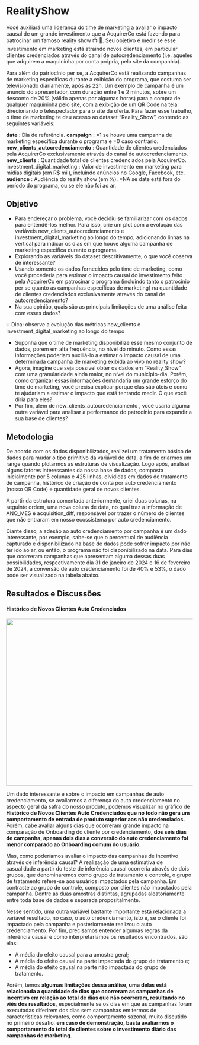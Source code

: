 # RealityShow


Você auxiliará uma liderança do time de marketing a
avaliar o impacto causal de um grande investimento que a AcquirerCo está
fazendo para patrocinar um famoso reality show 📺 👀. Seu objetivo é medir se
esse investimento em marketing está atraindo novos clientes, em particular
clientes credenciados através do canal de autocredenciamento (i.e. aqueles
que adquirem a maquininha por conta própria, pelo site da companhia).

Para além do patriocínio per se, a AcquirerCo está realizando campanhas de
marketing específicas durante a exibição do programa, que costuma ser
televisionado diariamente, após às 22h. Um exemplo de campanha é um
anúncio do apresentador, com duração entre 1 e 2 minutos, sobre um desconto
de 20% (válido apenas por algumas horas) para a compra de qualquer
maquininha pelo site, com a exibição de um QR Code na tela direcionando o
telespectador para o site da oferta. 
Para fazer esse trabalho, o time de marketing te deu acesso ao dataset
“Reality_Show”, contendo as seguintes variáveis:

**date** : Dia de referência.
**campaign** : =1 se houve uma campanha de marketing específica durante o
programa e =0 caso contrário.
**new_clients_autocredenciamento** : Quantidade de clientes credenciados pela
AcquirerCo exclusivamente através do canal de autocredenciamento.
**new_clients** : Quantidade total de clientes credenciados pela AcquirerCo.
investment_digital_marketing : Valor de investimento em marketing para mídias
digitais (em R$ mil), incluindo anúncios no Google, Facebook, etc.
**audience** : Audiência do reality show (em %). =NA se date está fora do
período do programa, ou se ele não foi ao ar.

## Objetivo
  - Para endereçar o problema, você decidiu se familiarizar com os dados para
entendê-los melhor. Para isso, crie um plot com a evolução das variáveis 
new_clients_autocredenciamento e investment_digital_marketing ao longo do tempo,
adicionando linhas na vertical para indicar os dias em que houve alguma
campanha de marketing específica durante o programa.
  - Explorando as variáveis do dataset descritivamente, o que você observa de
interessante?
  - Usando somente os dados fornecidos pelo time de marketing, como você
procederia para estimar o impacto causal do investimento feito pela
AcquirerCo em patrocinar o programa (incluindo tanto o patrocínio per se
quanto as campanhas específicas de marketing) na quantidade de clientes
credenciados exclusivamente através do canal de autocredenciamento?
  - Na sua opinião, quais são as principais limitações de uma análise feita com
esses dados?

💡 Dica: observe a evolução das métricas new_clients e 
investment_digital_marketing ao longo do tempo

  - Suponha que o time de marketing disponibilize esse mesmo conjunto de
dados, porém em alta frequência, no nível do minuto. Como essas
informações poderiam auxiliá-lo a estimar o impacto causal de uma
determinada campanha de marketing exibida ao vivo no reality show?
  - Agora, imagine que seja possível obter os dados em “Reality_Show” com
uma granularidade ainda maior, no nível do município-dia. Porém, como
organizar essas informações demandaria um grande esforço do time de
marketing, você precisa explicar porque elas são úteis e como te ajudariam
a estimar o impacto que está tentando medir. O que você diria para eles?
  - Por fim, além de new_clients_autocredenciamento , você usaria alguma outra
variável para analisar a performance do patrocínio
para expandir a sua base de clientes?

## Metodologia

De acordo com os dados disponibilizados, realizei um tratamento básico de dados para mudar o tipo 
primitivo da variável de data, a fim de criarmos um range quando plotarmos as estruturas de visualização. Logo
após, analisei alguns fatores interessantes da nossa base de dados, composta inicialmente por 5 colunas e 425 
linhas, divididas em dados de tratamento de campanha, histórico de criação de conta por auto credenciamento
(nosso QR Code) e quantidade geral de novos clientes.

A partir da estrutura comentada anteriormente, criei duas colunas, na seguinte ordem, uma nova 
coluna de data, no qual traz a informação de ANO_MES e acquisition_diff, responsável por trazer o número de 
clientes que não entraram em nosso ecossistema por auto credenciamento.

Diante disso, a adesão ao auto credenciamento por campanha é um dado interessante, por exemplo, 
sabe-se que o percentual de audiência capturado e disponibilizado na base de dados pode sofrer impacto por 
não ter ido ao ar, ou então, o programa não foi disponibilizado na data. Para dias que ocorreram campanhas 
que apresentam alguma dessas duas possibilidades, respectivamente dia 31 de janeiro de 2024 e 16 de 
fevereiro de 2024, a conversão de auto credenciamento foi de 40% e 53%, o dado pode ser visualizado na 
tabela abaixo.

## Resultados e Discussões

#### Histórico de Novos Clientes Auto Credenciados


<p align="center">
  <img width="1522" height="450" src="[https://simpleads.com.br/wp-content/uploads/2018/05/191576-segmentacao-de-mercado-conheca-3-grandes-conceitos-do-marketing-1.jpg](https://github.com/wander-asb/RealityShow/blob/main/RealityShow/Graficos/oneBarLinePlot.png?raw=true)">
</p>

Um dado interessante é sobre o impacto em campanhas de auto credenciamento, se avaliarmos a 
diferença do auto credenciamento no aspecto geral da safra do nosso produto, podemos visualizar no gráfico 
de **Histórico de Novos Clientes Auto Credenciados que no todo não gera um comportamento de entrada de 
produto superior aos não credenciados.** Porém, cabe avaliar alguns dias que ocorreram grande impacto na 
comparação de Onboarding do cliente por credenciamento, **dos seis dias de campanha, apenas dois dias a 
conversão do auto credenciamento foi menor comparado ao Onboarding comum do usuário.**

Mas, como poderíamos avaliar o impacto das campanhas de incentivo através de inferência causal? A 
realização de uma estimativa de casualidade a partir do teste de inferência causal ocorreria através de dois 
grupos, que denominaremos como grupo de tratamento e controle, o grupo de tratamento refere-se aos 
usuários impactados pela campanha. Em contraste ao grupo de controle, composto por clientes não impactados 
pela campanha. Dentre as duas amostras distintas, agrupadas aleatoriamente entre toda base de dados e 
separada propositalmente.

Nesse sentido, uma outra variável bastante importante está relacionada a variável resultado, no caso, o auto 
credenciamento, isto é, se o cliente foi impactado pela campanha e posteriormente realizou o auto 
credenciamento. Por fim, precisamos entender algumas regras da inferência causal e como interpretaríamos os 
resultados encontrados, são elas:

  - A média do efeito causal para a amostra geral;
  - A média do efeito causal na parte impactada do grupo de tratamento e;
  - A média do efeito causal na parte não impactada do grupo de tratamento.

Porém, temos **algumas limitações dessa análise, uma delas está relacionada a quantidade de dias que 
ocorreram as campanhas de incentivo em relação ao total de dias que não ocorreram, resultando no viés dos
resultados,** especialmente se os dias em que as campanhas foram executadas diferirem dos dias sem campanhas 
em termos de características relevantes, como comportamento sazonal, muito discutido no primeiro desafio,
**em caso de demonstração, basta avaliarmos o comportamento do total de clientes sobre o investimento 
diário das campanhas de marketing**.

